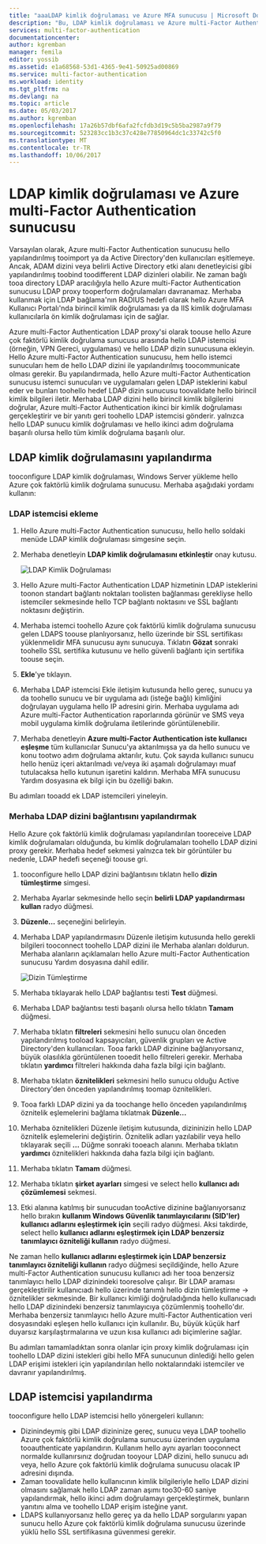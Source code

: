 ```yaml
---
title: "aaaLDAP kimlik doğrulaması ve Azure MFA sunucusu | Microsoft Docs"
description: "Bu, LDAP kimlik doğrulaması ve Azure multi-Factor Authentication Sunucusu'nu dağıtmada yardımcı olacak hello Azure multi-Factor authentication sayfasıdır."
services: multi-factor-authentication
documentationcenter: 
author: kgremban
manager: femila
editor: yossib
ms.assetid: e1a68568-53d1-4365-9e41-50925ad00869
ms.service: multi-factor-authentication
ms.workload: identity
ms.tgt_pltfrm: na
ms.devlang: na
ms.topic: article
ms.date: 05/03/2017
ms.author: kgremban
ms.openlocfilehash: 17a26b57dbf6afa2fcfdb3d19c5b5ba2987a9f79
ms.sourcegitcommit: 523283cc1b3c37c428e77850964dc1c33742c5f0
ms.translationtype: MT
ms.contentlocale: tr-TR
ms.lasthandoff: 10/06/2017
---
```

# <a name="ldap-authentication-and-azure-multi-factor-authentication-server"></a>LDAP kimlik doğrulaması ve Azure multi-Factor Authentication sunucusu
Varsayılan olarak, Azure multi-Factor Authentication sunucusu hello yapılandırılmış tooimport ya da Active Directory'den kullanıcıları eşitlemeye. Ancak, ADAM dizini veya belirli Active Directory etki alanı denetleyicisi gibi yapılandırılmış toobind toodifferent LDAP dizinleri olabilir. Ne zaman bağlı tooa directory LDAP aracılığıyla hello Azure multi-Factor Authentication sunucusu LDAP proxy tooperform doğrulamaları davranamaz. Merhaba kullanmak için LDAP bağlama'nın RADIUS hedefi olarak hello Azure MFA Kullanıcı Portalı'nda birincil kimlik doğrulaması ya da IIS kimlik doğrulaması kullanıcılarla ön kimlik doğrulaması için de sağlar.

Azure multi-Factor Authentication LDAP proxy'si olarak toouse hello Azure çok faktörlü kimlik doğrulama sunucusu arasında hello LDAP istemcisi (örneğin, VPN Gereci, uygulaması) ve hello LDAP dizin sunucusuna ekleyin. Hello Azure multi-Factor Authentication sunucusu, hem hello istemci sunucuları hem de hello LDAP dizini ile yapılandırılmış toocommunicate olması gerekir. Bu yapılandırmada, hello Azure multi-Factor Authentication sunucusu istemci sunucuları ve uygulamaları gelen LDAP isteklerini kabul eder ve bunları toohello hedef LDAP dizin sunucusu toovalidate hello birincil kimlik bilgileri iletir. Merhaba LDAP dizini hello birincil kimlik bilgilerini doğrular, Azure multi-Factor Authentication ikinci bir kimlik doğrulaması gerçekleştirir ve bir yanıtı geri toohello LDAP istemcisi gönderir. yalnızca hello LDAP sunucu kimlik doğrulaması ve hello ikinci adım doğrulama başarılı olursa hello tüm kimlik doğrulama başarılı olur.

## <a name="configure-ldap-authentication"></a>LDAP kimlik doğrulamasını yapılandırma
tooconfigure LDAP kimlik doğrulaması, Windows Server yükleme hello Azure çok faktörlü kimlik doğrulama sunucusu. Merhaba aşağıdaki yordamı kullanın:

### <a name="add-an-ldap-client"></a>LDAP istemcisi ekleme

1. Hello Azure multi-Factor Authentication sunucusu, hello hello soldaki menüde LDAP kimlik doğrulaması simgesine seçin.
2. Merhaba denetleyin **LDAP kimlik doğrulamasını etkinleştir** onay kutusu.

   ![LDAP Kimlik Doğrulaması](./media/multi-factor-authentication-get-started-server-ldap/ldap2.png)

3. Hello Azure multi-Factor Authentication LDAP hizmetinin LDAP isteklerini toonon standart bağlantı noktaları toolisten bağlanması gerekliyse hello istemciler sekmesinde hello TCP bağlantı noktasını ve SSL bağlantı noktasını değiştirin.
4. Merhaba istemci toohello Azure çok faktörlü kimlik doğrulama sunucusu gelen LDAPS toouse planlıyorsanız, hello üzerinde bir SSL sertifikası yüklenmelidir MFA sunucusu aynı sunucuya. Tıklatın **Gözat** sonraki toohello SSL sertifika kutusunu ve hello güvenli bağlantı için sertifika toouse seçin.
5. **Ekle**'ye tıklayın.
6. Merhaba LDAP istemcisi Ekle iletişim kutusunda hello gereç, sunucu ya da toohello sunucu ve bir uygulama adı (isteğe bağlı) kimliğini doğrulayan uygulama hello IP adresini girin. Merhaba uygulama adı Azure multi-Factor Authentication raporlarında görünür ve SMS veya mobil uygulama kimlik doğrulama iletilerinde görüntülenebilir.
7. Merhaba denetleyin **Azure multi-Factor Authentication iste kullanıcı eşleşme** tüm kullanıcılar Sunucu'ya aktarılmışsa ya da hello sunucu ve konu tootwo adım doğrulama aktarılır, kutu. Çok sayıda kullanıcı sunucu hello henüz içeri aktarılmadı ve/veya iki aşamalı doğrulamayı muaf tutulacaksa hello kutunun işaretini kaldırın. Merhaba MFA sunucusu Yardım dosyasına ek bilgi için bu özelliği bakın.

Bu adımları tooadd ek LDAP istemcileri yineleyin.

### <a name="configure-hello-ldap-directory-connection"></a>Merhaba LDAP dizini bağlantısını yapılandırmak

Hello Azure çok faktörlü kimlik doğrulaması yapılandırılan tooreceive LDAP kimlik doğrulamaları olduğunda, bu kimlik doğrulamaları toohello LDAP dizini proxy gerekir. Merhaba hedef sekmesi yalnızca tek bir görüntüler bu nedenle, LDAP hedefi seçeneği toouse gri.

1. tooconfigure hello LDAP dizini bağlantısını tıklatın hello **dizin tümleştirme** simgesi.
2. Merhaba Ayarlar sekmesinde hello seçin **belirli LDAP yapılandırması kullan** radyo düğmesi.
3. **Düzenle…** seçeneğini belirleyin.
4. Merhaba LDAP yapılandırmasını Düzenle iletişim kutusunda hello gerekli bilgileri tooconnect toohello LDAP dizini ile Merhaba alanları doldurun. Merhaba alanların açıklamaları hello Azure multi-Factor Authentication sunucusu Yardım dosyasına dahil edilir.

    ![Dizin Tümleştirme](./media/multi-factor-authentication-get-started-server-ldap/ldap.png)

5. Merhaba tıklayarak hello LDAP bağlantısı testi **Test** düğmesi.
6. Merhaba LDAP bağlantısı testi başarılı olursa hello tıklatın **Tamam** düğmesi.
7. Merhaba tıklatın **filtreleri** sekmesini hello sunucu olan önceden yapılandırılmış tooload kapsayıcıları, güvenlik grupları ve Active Directory'den kullanıcıları. Tooa farklı LDAP dizinine bağlanıyorsanız, büyük olasılıkla görüntülenen tooedit hello filtreleri gerekir. Merhaba tıklatın **yardımcı** filtreleri hakkında daha fazla bilgi için bağlantı.
8. Merhaba tıklatın **öznitelikleri** sekmesini hello sunucu olduğu Active Directory'den önceden yapılandırılmış toomap öznitelikleri.
9. Tooa farklı LDAP dizini ya da toochange hello önceden yapılandırılmış öznitelik eşlemelerini bağlama tıklatmak **Düzenle...**
10. Merhaba öznitelikleri Düzenle iletişim kutusunda, dizininizin hello LDAP öznitelik eşlemelerini değiştirin. Öznitelik adları yazılabilir veya hello tıklayarak seçili **...** Düğme sonraki tooeach alanını. Merhaba tıklatın **yardımcı** öznitelikleri hakkında daha fazla bilgi için bağlantı.
11. Merhaba tıklatın **Tamam** düğmesi.
12. Merhaba tıklatın **şirket ayarları** simgesi ve select hello **kullanıcı adı çözümlemesi** sekmesi.
13. Etki alanına katılmış bir sunucudan tooActive dizinine bağlanıyorsanız hello bırakın **kullanım Windows Güvenlik tanımlayıcılarını (SID'ler) kullanıcı adlarını eşleştirmek için** seçili radyo düğmesi. Aksi takdirde, select hello **kullanıcı adlarını eşleştirmek için LDAP benzersiz tanımlayıcı özniteliği kullanın** radyo düğmesi. 

Ne zaman hello **kullanıcı adlarını eşleştirmek için LDAP benzersiz tanımlayıcı özniteliği kullanın** radyo düğmesi seçildiğinde, hello Azure multi-Factor Authentication sunucusu kullanıcı adı her tooa benzersiz tanımlayıcı hello LDAP dizinindeki tooresolve çalışır. Bir LDAP araması gerçekleştirilir kullanıcıadı hello üzerinde tanımlı hello dizin tümleştirme -> öznitelikler sekmesinde. Bir kullanıcı kimliği doğruladığında hello kullanıcıadı hello LDAP dizinindeki benzersiz tanımlayıcıya çözümlenmiş toohello'dır. Merhaba benzersiz tanımlayıcı hello Azure multi-Factor Authentication veri dosyasındaki eşleşen hello kullanıcı için kullanılır. Bu, büyük küçük harf duyarsız karşılaştırmalarına ve uzun kısa kullanıcı adı biçimlerine sağlar.

Bu adımları tamamladıktan sonra olanlar için proxy kimlik doğrulaması için toohello LDAP dizini istekleri gibi hello MFA sunucunun dinlediği hello gelen LDAP erişimi istekleri için yapılandırılan hello noktalarındaki istemciler ve davranır yapılandırılmış.

## <a name="configure-ldap-client"></a>LDAP istemcisi yapılandırma
tooconfigure hello LDAP istemcisi hello yönergeleri kullanın:

* Dizinindeymiş gibi LDAP dizininize gereç, sunucu veya LDAP toohello Azure çok faktörlü kimlik doğrulama sunucusu üzerinden uygulama tooauthenticate yapılandırın. Kullanım hello aynı ayarları tooconnect normalde kullanırsınız doğrudan tooyour LDAP dizini, hello sunucu adı veya, hello Azure çok faktörlü kimlik doğrulama sunucusu olacak IP adresini dışında.
* Zaman toovalidate hello kullanıcının kimlik bilgileriyle hello LDAP dizini olmasını sağlamak hello LDAP zaman aşımı too30-60 saniye yapılandırmak, hello ikinci adım doğrulamayı gerçekleştirmek, bunların yanıtını alma ve toohello LDAP erişim isteğine yanıt.
* LDAPS kullanıyorsanız hello gereç ya da hello LDAP sorgularını yapan sunucu hello Azure çok faktörlü kimlik doğrulama sunucusu üzerinde yüklü hello SSL sertifikasına güvenmesi gerekir.

